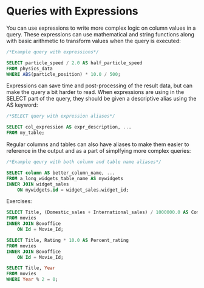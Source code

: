 # Queries with Expressions

You can use expressions to write more complex logic on column values in a query. These expressions can use mathematical and string functions along with basic arithmetic to transform values when the query is executed:

```sql
/*Example query with expressions*/

SELECT particle_speed / 2.0 AS half_particle_speed
FROM physics_data
WHERE ABS(particle_position) * 10.0 / 500;
```

Expressions can save time and post-processing of the result data, but can make the query a bit harder to read. When expressions are using in the SELECT part of the query, they should be given a descriptive alias using the AS keyword:

```sql
/*SELECT query with expression aliases*/

SELECT col_expression AS expr_description, ...
FROM my_table;
```

Regular columns and tables can also have aliases to make them easier to reference in the output and as a part of simplfying more complex queries:

```sql
/*Example qeury with both column and table name aliases*/

SELECT column AS better_column_name, ...
FROM a_long_widgets_table_name AS mywidgets
INNER JOIN widget_sales
    ON mywidgets.id = widget_sales.widget_id;
```

Exercises: 

```sql
SELECT Title, (Domestic_sales + International_sales) / 1000000.0 AS Combined_Sales
FROM movies
INNER JOIN Boxoffice
    ON Id = Movie_Id;

SELECT Title, Rating * 10.0 AS Percent_rating
FROM movies
INNER JOIN Boxoffice
    ON Id = Movie_Id;

SELECT Title, Year
FROM movies
WHERE Year % 2 = 0;
```